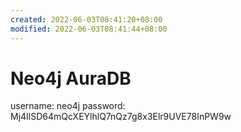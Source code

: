 ```yaml
---
created: 2022-06-03T08:41:20+08:00
modified: 2022-06-03T08:41:44+08:00
---
```


# Neo4j AuraDB

username:
neo4j
password:
Mj4IlSD64mQcXEYlhlQ7nQz7g8x3Elr9UVE78InPW9w
